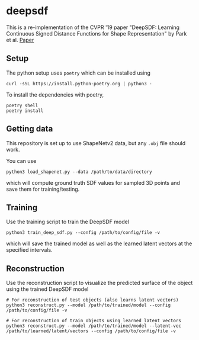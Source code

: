# deepsdf

This is a re-implementation of the CVPR '19 paper "DeepSDF: Learning Continuous Signed Distance Functions for Shape Representation" by Park et al. [Paper](http://openaccess.thecvf.com/content_CVPR_2019/html/Park_DeepSDF_Learning_Continuous_Signed_Distance_Functions_for_Shape_Representation_CVPR_2019_paper.html)

## Setup

The python setup uses `poetry` which can be installed using
```
curl -sSL https://install.python-poetry.org | python3 -
```

To install the dependencies with poetry,
```
poetry shell
poetry install
```

## Getting data

This repository is set up to use ShapeNetv2 data, but any `.obj` file should work.

You can use
```
python3 load_shapenet.py --data /path/to/data/directory
```
which will compute ground truth SDF values for sampled 3D points and save them for training/testing.

## Training

Use the training script to train the DeepSDF model
```
python3 train_deep_sdf.py --config /path/to/config/file -v
```
which will save the trained model as well as the learned latent vectors at the specified intervals.

## Reconstruction

Use the reconstruction script to visualize the predicted surface of the object using the trained DeepSDF model
```
# For reconstruction of test objects (also learns latent vectors)
python3 reconstruct.py --model /path/to/trained/model --config /path/to/config/file -v

# For reconstruction of train objects using learned latent vectors
python3 reconstruct.py --model /path/to/trained/model --latent-vec /path/to/learned/latent/vectors --config /path/to/config/file -v
```